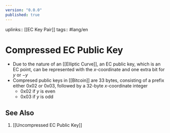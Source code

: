 ```yaml
---
version: "0.0.0"
published: true
---
```

uplinks:: [[EC Key Pair]]
tags:: #lang/en 
# Compressed EC Public Key
- Due to the nature of an [[Elliptic Curve]], an EC public key, which is an EC point, can be represented with the $x$-coordinate and one extra bit for $y$ or $-y$
- Compresed public keys in [[Bitcoin]] are 33 bytes,  consisting of a prefix either $\text{0x02}$ or $\text{0x03}$, followed by a 32-byte $x$-coordinate integer
	- $\text{0x02}$ if $y$ is even
	- $\text{0x03}$ if $y$ is odd

## See Also
1. [[Uncompressed EC Public Key]]
